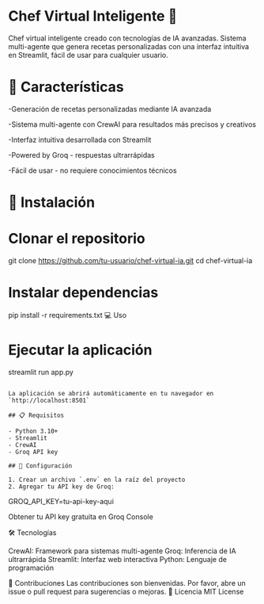 # Chef Virtual Inteligente 🍳

Chef virtual inteligente creado con tecnologías de IA avanzadas. Sistema multi-agente que genera recetas personalizadas con una interfaz intuitiva en Streamlit, fácil de usar para cualquier usuario.

# 🌟 Características
-Generación de recetas personalizadas mediante IA avanzada

-Sistema multi-agente con CrewAI para resultados más precisos y creativos

-Interfaz intuitiva desarrollada con Streamlit

-Powered by Groq - respuestas ultrarrápidas

-Fácil de usar - no requiere conocimientos técnicos

# 🚀 Instalación
# Clonar el repositorio
git clone https://github.com/tu-usuario/chef-virtual-ia.git
cd chef-virtual-ia

# Instalar dependencias
pip install -r requirements.txt
💻 Uso
# Ejecutar la aplicación
streamlit run app.py
```

La aplicación se abrirá automáticamente en tu navegador en `http://localhost:8501`

## 📋 Requisitos

- Python 3.10+
- Streamlit
- CrewAI
- Groq API key

## 🔧 Configuración

1. Crear un archivo `.env` en la raíz del proyecto
2. Agregar tu API key de Groq:
```
GROQ_API_KEY=tu-api-key-aqui

Obtener tu API key gratuita en Groq Console

🛠️ Tecnologías

CrewAI: Framework para sistemas multi-agente
Groq: Inferencia de IA ultrarrápida
Streamlit: Interfaz web interactiva
Python: Lenguaje de programación

🤝 Contribuciones
Las contribuciones son bienvenidas. Por favor, abre un issue o pull request para sugerencias o mejoras.
📄 Licencia
MIT License
